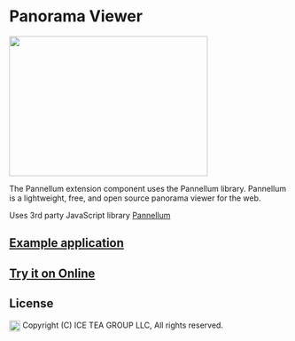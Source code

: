 Panorama Viewer
====

<img src="https://raw.githubusercontent.com/iceteagroup/wisej-extensions/master/Support/Images/Pannellum.png" width="358" height="252">

The Pannellum extension component uses the Pannellum library. Pannellum is a lightweight, free, and open source panorama viewer for the web.

Uses 3rd party JavaScript library [Pannellum](https://pannellum.org/)

## [Example application](https://github.com/iceteagroup/wisej-examples/tree/master/PannellumExample)

## [Try it on Online](http://demo.wisej.com/Pannellum)

License
-------
<img src="http://iceteagroup.com/wp-content/uploads/2017/01/Square-64x64-trasp.png" height="20" align="top"> Copyright (C) ICE TEA GROUP LLC, All rights reserved.
